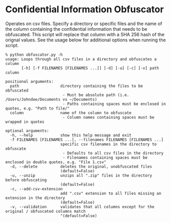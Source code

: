 # Confidential Information Obfuscator
Operates on csv files. Specify a directory or specific files and the name of the column containing the confidential information that needs to be obfuscated. This script will replace that column with a SHA 256 hash of the orignal values. See the usage below for additional options when running the script. 

```
% python obfuscator.py -h
usage: Loops through all csv files in a directory and obfuscates a column
       [-h] [-f FILENAMES [FILENAMES ...]] [-d] [-u] [-c] [-v] path column

positional arguments:
  path                  directory containing the files to be obfuscated
                         - Must be absolute path (i.e. /Users/Johndoe/Documents vs ~/Documents)
                         - Paths containing spaces must be enclosed in quotes, e.g. "Path to file/"
  column                name of the column to obfuscate
                         - Column names containing spaces must be wrapped in quotes

optional arguments:
  -h, --help            show this help message and exit
  -f FILENAMES [FILENAMES ...], --filenames FILENAMES [FILENAMES ...]
                        specific csv filenames in the directory to obfuscate
                         - Defaults to all csv files in the directory
                         - Filenames containing spaces must be enclosed in double quotes, e.g. "File 1.csv"
  -d, --delete          deletes the original, unobfuscated files
                        (default=False)
  -u, --unzip           unzips all ".zip" files in the directory before obfuscating
                        (default=False)
  -c, --add-csv-extension
                        add ".csv" extension to all files missing an extension in the directory
                        (default=False)
  -v, --validation      validates that all columns except for the original / obfuscated columns match
                        "(default=False)
```
